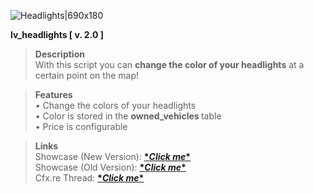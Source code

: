 ![Headlights|690x180](https://forum.cfx.re/uploads/default/optimized/4X/f/3/d/f3dfe3ba5ec613fbf140d46cb6d380a1979f05d9_2_690x180.jpeg)

<strong>lv_headlights [ v. 2.0 ]</strong>
<blockquote>
<b>Description</b><br>
  With this script you can <b>change the color of your headlights</b> at a certain point on the map!
</blockquote>

<blockquote>
<b>Features</b><br>
• Change the colors of your headlights<br>
• Color is stored in the <b> owned_vehicles </b> table<br>
• Price is configurable
</blockquote>

> **Links**<br>
> Showcase (New Version): **[\**Click me**](https://streamable.com/8c6dq)**<br>
> Showcase (Old Version): **[\**Click me**](https://streamable.com/8c6dq)**<br>
> Cfx.re Thread: **[\**Click me**](https://forum.cfx.re/t/release-esx-lv-headlights-change-the-headlights-colour/784408)**
